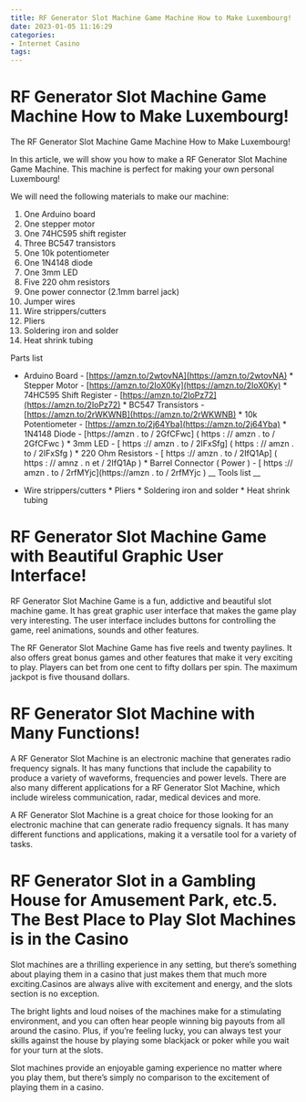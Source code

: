 ```yaml
---
title: RF Generator Slot Machine Game Machine How to Make Luxembourg!
date: 2023-01-05 11:16:29
categories:
- Internet Casino
tags:
---
```



#  RF Generator Slot Machine Game Machine How to Make Luxembourg!

The RF Generator Slot Machine Game Machine How to Make Luxembourg!

In this article, we will show you how to make a RF Generator Slot Machine Game Machine. This machine is perfect for making your own personal Luxembourg!

We will need the following materials to make our machine:

1. One Arduino board
2. One stepper motor
3. One 74HC595 shift register
4. Three BC547 transistors
5. One 10k potentiometer
6. One 1N4148 diode
7. One 3mm LED
8. Five 220 ohm resistors
9. One power connector (2.1mm barrel jack)
10. Jumper wires
11. Wire strippers/cutters
12. Pliers
13. Soldering iron and solder
14. Heat shrink tubing 





 Parts list 

 

 * Arduino Board - [https://amzn.to/2wtovNA](https://amzn.to/2wtovNA) * Stepper Motor - [https://amzn.to/2IoX0Ky](https://amzn.to/2IoX0Ky) * 74HC595 Shift Register - [https://amzn.to/2IoPz72](https://amzn.to/2IoPz72) * BC547 Transistors - [https://amzn.to/2rWKWNB](https://amzn.to/2rWKWNB) * 10k Potentiometer - [https://amzn.to/2j64Yba](https://amzn.to/2j64Yba) * 1N4148 Diode - [https://amzn . to / 2GfCFwc] ( https : // amzn . to / 2GfCFwc ) * 3mm LED - [ https :// amzn . to / 2IFxSfg] ( https : // amzn . to / 2IFxSfg ) * 220 Ohm Resistors - [ https :// amzn . to / 2IfQ1Ap] ( https : // amnz . n et / 2IfQ1Ap ) * Barrel Connector ( Power ) - [ https :// amzn . to / 2rfMYjc](https://amzn . to / 2rfMYjc )  __ Tools list __ 

 

 * Wire strippers/cutters * Pliers * Soldering iron and solder * Heat shrink tubing

#  RF Generator Slot Machine Game with Beautiful Graphic User Interface!

 RF Generator Slot Machine Game is a fun, addictive and beautiful slot machine game. It has great graphic user interface that makes the game play very interesting. The user interface includes buttons for controlling the game, reel animations, sounds and other features.

The RF Generator Slot Machine Game has five reels and twenty paylines. It also offers great bonus games and other features that make it very exciting to play. Players can bet from one cent to fifty dollars per spin. The maximum jackpot is five thousand dollars.

#  RF Generator Slot Machine with Many Functions!

A RF Generator Slot Machine is an electronic machine that generates radio frequency signals. It has many functions that include the capability to produce a variety of waveforms, frequencies and power levels. There are also many different applications for a RF Generator Slot Machine, which include wireless communication, radar, medical devices and more.

A RF Generator Slot Machine is a great choice for those looking for an electronic machine that can generate radio frequency signals. It has many different functions and applications, making it a versatile tool for a variety of tasks.

#  RF Generator Slot in a Gambling House for Amusement Park, etc.5. The Best Place to Play Slot Machines is in the Casino

Slot machines are a thrilling experience in any setting, but there’s something about playing them in a casino that just makes them that much more exciting.Casinos are always alive with excitement and energy, and the slots section is no exception.

The bright lights and loud noises of the machines make for a stimulating environment, and you can often hear people winning big payouts from all around the casino. Plus, if you’re feeling lucky, you can always test your skills against the house by playing some blackjack or poker while you wait for your turn at the slots.

Slot machines provide an enjoyable gaming experience no matter where you play them, but there’s simply no comparison to the excitement of playing them in a casino.